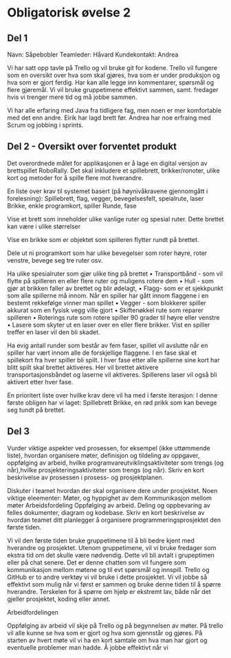 # Obligatorisk øvelse 2

## Del 1


Navn: Såpebobler 
Teamleder: Håvard
Kundekontakt: Andrea

Vi har satt opp tavle på Trello og vil bruke git for kodene. Trello vil fungere som en oversikt over hva som skal gjøres, hva som er under produksjon og hva som er gjort ferdig. Har kan alle legge inn kommentarer, spørsmål og flere gjøremål. Vi vil bruke gruppetimene effektivt sammen, samt. fredager hvis vi trenger mere tid og må jobbe sammen. 


Vi har alle erfaring med Java fra tidligere fag, men noen er mer komfortable med det enn andre. Eirik har lagd brett før. 
Andrea har noe erfraing med Scrum og jobbing i sprints. 


## Del 2 - Oversikt over forventet produkt

Det overordnede målet for applikasjonen er å lage en digital versjon av brettspillet RoboRally. Det skal inkludere et spillebrett, brikker/ronoter, ulike kort og metoder for å spille flere mot hverandre.  

En liste over krav til systemet basert (på høynivåkravene gjennomgått i forelesning):
Spillebrett, flag, vegger, bevegelsesfelt, speialrute, laser
Brikke, enkle programkort, spiller
Runde, fase 

Vise et brett som inneholder ulike vanlige ruter og spesial ruter. Dette brettet kan være i ulike størrelser

Vise en brikke som er objektet som spilleren flytter rundt på brettet. 

Dele ut ni programkort som har ulike bevegelser som roter høyre, roter venstre, bevege seg tre ruter osv. 

Ha ulike spesialruter som gjør ulike ting på brettet
•	Transportbånd - som vil flytte på spilleren en eller flere ruter og muligens rotere dem
•	Hull - som gjør at brikken faller av brettet og blir ødelagt, 
•	Flagg- som er et sjekkpunkt som alle spillerne må innom. Når en spiller har gått innom flaggene i en bestemt rekkefølge vinner man spillet
•	Vegger - som blokkerer spiller akkurat som en fysisk vegg ville gjort
•	Skiftenøkkel rute som reparer spilleren
•	Roterings rute som rotere spiller 90 grader til høyre eller venstre
•	Lasere som skyter ut en laser over en eller flere brikker. Vist en spiller treffer en laser vil den bli skadet.

Ha evig antall runder som består av fem faser, spillet vil avslutte når en spiller har vært innom alle de forskjellige flaggene. I en fase skal et spillekort fra hver spiller bli spilt. I hver fase etter alle spillerne sine kort har blitt spilt skal brettet aktiveres. Her vil brettet aktivere transportasjonsbåndet og laserne vil aktiveres. Spillerens laser vil også bli aktivert etter hver fase.


En prioritert liste over hvilke krav dere vil ha med i første iterasjon:
I denne første obligen har vi laget:
Spillebrett
Brikke, en rød prikk som kan bevege seg tundt på brettet. 



## Del 3
Vurder viktige aspekter ved prosessen, for eksempel (ikke uttømmende liste), hvordan organisere møter,
definisjon og tildeling av oppgaver, oppfølging av arbeid, hvilke programvareutviklingsaktiviteter som trengs (og
når),hvilke prosjekteringsaktiviteter som trengs (og når). Skriv en kort beskrivelse av prosessen i prosess- og
prosjektplanen.

Diskuter i teamet hvordan der skal organisere dere under prosjektet. Noen viktige eleementer:
Møter, og hyppighet av dem
Kommunikasjon mellom møter
Arbeidsfordeling
Oppfølging av arbeid.
Deling og oppbevaring av felles dokumenter, diagram og kodebase.
Skriv en kort beskrivelse av hvordan teamet ditt planlegger å organisere programmeringsprosjektet den første
tiden.


Vi vil den første tiden bruke gruppetimene til å bli bedre kjent med hverandre og prosjektet. Utenom gruppetimene, vil vi bruke fredager som ekstra tid om det skulle være nødvendig. Dette vil bli avtalt i grupeptimen eller på chat senere. Det er denne chatten som vil fungere som kommunikasjon mellom møtene og til evt spørsmål og innspill. Trello og GitHub er to andre verktøy vi vil bruke i dette prosjektet. Vi vil jobbe så effektivt som mulig når vi først er sammen og bruke denne tiden til å spørre hverandre. Terskelen for å spørre om hjelp er ekstremt lav, både når det gjeller prosjektet, koding eller annet. 


Arbeidfordelingen 

Oppfølging av arbeid vil skje på Trello og på begynnelsen av møter. På trello vil alle kunne se hva som er gjort og hva som gjennstår og gjøres. På starten av hvert møte vil vi ha en kort samtale om hva man har gjort og eventuelle problemer man hadde.
Å jobbe effektivt når vi 
